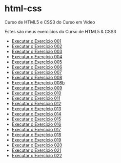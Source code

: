 # html-css
 Curso de HTML5 e CSS3 do Curso em Vídeo

 Estes são meus exercícios do Curso de HTML5 & CSS3

- <a href="https://srodrigodecastro.github.io/html-css/exercicios/ex001/index.html"> Executar o Exercício 001</a>
- <a href="https://srodrigodecastro.github.io/html-css/exercicios/ex002/index.html"> Executar o Exercício 002</a>
- <a href="https://srodrigodecastro.github.io/html-css/exercicios/ex003/index.html"> Executar o Exercício 003</a>
- <a href="https://srodrigodecastro.github.io/html-css/exercicios/ex004/index.html"> Executar o Exercício 004</a>
- <a href="https://srodrigodecastro.github.io/html-css/exercicios/ex005/index.html"> Executar o Exercício 005</a>
- <a href="https://srodrigodecastro.github.io/html-css/exercicios/ex006/index.html"> Executar o Exercício 006</a>
- <a href="https://srodrigodecastro.github.io/html-css/exercicios/ex007/html5.html"> Executar o Exercício 007</a>
- <a href="https://srodrigodecastro.github.io/html-css/exercicios/ex008/index.html"> Executar o Exercício 008</a>
- <a href="https://srodrigodecastro.github.io/html-css/exercicios/ex008b/index.html"> Executar o Exercício 008b</a>
- <a href="https://srodrigodecastro.github.io/html-css/exercicios/ex009/index.html"> Executar o Exercício 009</a>
- <a href="https://srodrigodecastro.github.io/html-css/exercicios/ex010/index.html"> Executar o Exercício 010</a>
- <a href="https://srodrigodecastro.github.io/html-css/exercicios/ex011/index.html"> Executar o Exercício 011</a>
- <a href="https://srodrigodecastro.github.io/html-css/exercicios/ex012/index.html"> Executar o Exercício 012</a>
- <a href="https://srodrigodecastro.github.io/html-css/exercicios/ex013/index.html"> Executar o Exercício 013</a>
- <a href="https://srodrigodecastro.github.io/html-css/exercicios/ex014/index.html"> Executar o Exercício 014</a>
- <a href="https://srodrigodecastro.github.io/html-css/exercicios/ex015/index.html"> Executar o Exercício 015</a>
- <a href="https://srodrigodecastro.github.io/html-css/exercicios/ex016/index.html"> Executar o Exercício 016</a>
- <a href="https://srodrigodecastro.github.io/html-css/exercicios/ex017/index.html"> Executar o Exercício 017</a>
- <a href="https://srodrigodecastro.github.io/html-css/exercicios/ex018/font01.html"> Executar o Exercício 018</a>
- <a href="https://srodrigodecastro.github.io/html-css/exercicios/ex019/seletor01.html"> Executar o Exercício 019</a>
- <a href="https://srodrigodecastro.github.io/html-css/exercicios/ex020/index.html"> Executar o Exercício 020</a>
- <a href="https://srodrigodecastro.github.io/html-css/exercicios/ex021/index.html"> Executar o Exercício 021</a>
- <a href="https://srodrigodecastro.github.io/html-css/exercicios/ex022/index.html"> Executar o Exercício 022</a>
